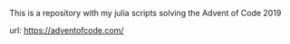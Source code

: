 This is a repository with my julia scripts solving the Advent of Code 2019

url: https://adventofcode.com/
